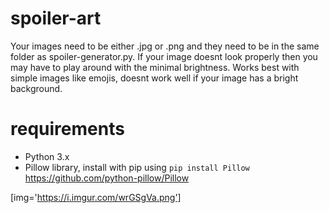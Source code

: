 # spoiler-art

Your images need to be either .jpg or .png and they need to be in the same folder as spoiler-generator.py.
If your image doesnt look properly then you may have to play around with the minimal brightness.
Works best with simple images like emojis, doesnt work well if your image has a bright background.

# requirements
* Python 3.x
* Pillow library, install with pip using `pip install Pillow` https://github.com/python-pillow/Pillow

[img='https://i.imgur.com/wrGSgVa.png']
